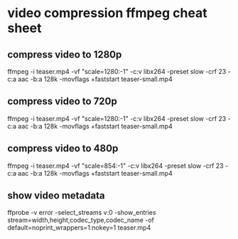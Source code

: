 # video compression ffmpeg cheat sheet

## compress video to 1280p
ffmpeg -i teaser.mp4 -vf "scale=1280:-1" -c:v libx264 -preset slow -crf 23 -c:a aac -b:a 128k -movflags +faststart teaser-small.mp4

## compress video to 720p
ffmpeg -i teaser.mp4 -vf "scale=1280:-1" -c:v libx264 -preset slow -crf 23 -c:a aac -b:a 128k -movflags +faststart teaser-small.mp4

## compress video to 480p
ffmpeg -i teaser.mp4 -vf "scale=854:-1" -c:v libx264 -preset slow -crf 23 -c:a aac -b:a 128k -movflags +faststart teaser-small.mp4






## show video metadata
ffprobe -v error -select_streams v:0 -show_entries stream=width,height,codec_type,codec_name -of default=noprint_wrappers=1:nokey=1 teaser.mp4





